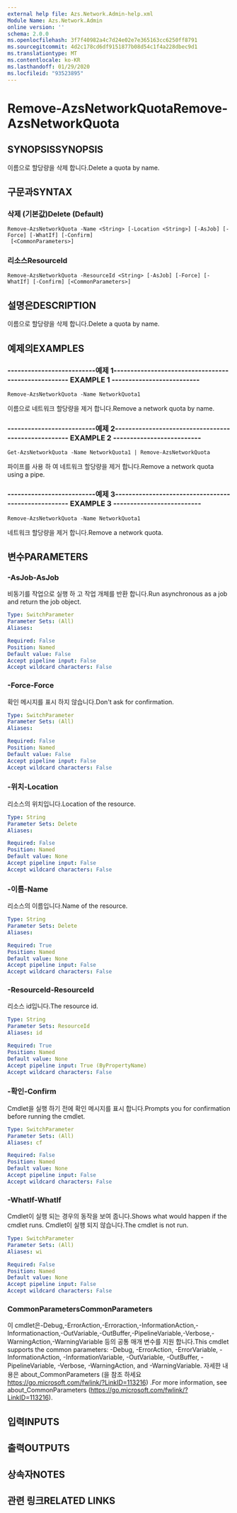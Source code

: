 ```yaml
---
external help file: Azs.Network.Admin-help.xml
Module Name: Azs.Network.Admin
online version: ''
schema: 2.0.0
ms.openlocfilehash: 3f7f40982a4c7d24e02e7e365163cc6250ff8791
ms.sourcegitcommit: 4d2c178cd6df9151877b08d54c1f4a228dbec9d1
ms.translationtype: MT
ms.contentlocale: ko-KR
ms.lasthandoff: 01/29/2020
ms.locfileid: "93523895"
---
```

# <span data-ttu-id="fd5e9-101">Remove-AzsNetworkQuota</span><span class="sxs-lookup"><span data-stu-id="fd5e9-101">Remove-AzsNetworkQuota</span></span>

## <span data-ttu-id="fd5e9-102">SYNOPSIS</span><span class="sxs-lookup"><span data-stu-id="fd5e9-102">SYNOPSIS</span></span>
<span data-ttu-id="fd5e9-103">이름으로 할당량을 삭제 합니다.</span><span class="sxs-lookup"><span data-stu-id="fd5e9-103">Delete a quota by name.</span></span>

## <span data-ttu-id="fd5e9-104">구문과</span><span class="sxs-lookup"><span data-stu-id="fd5e9-104">SYNTAX</span></span>

### <span data-ttu-id="fd5e9-105">삭제 (기본값)</span><span class="sxs-lookup"><span data-stu-id="fd5e9-105">Delete (Default)</span></span>
```
Remove-AzsNetworkQuota -Name <String> [-Location <String>] [-AsJob] [-Force] [-WhatIf] [-Confirm]
 [<CommonParameters>]
```

### <span data-ttu-id="fd5e9-106">리소스</span><span class="sxs-lookup"><span data-stu-id="fd5e9-106">ResourceId</span></span>
```
Remove-AzsNetworkQuota -ResourceId <String> [-AsJob] [-Force] [-WhatIf] [-Confirm] [<CommonParameters>]
```

## <span data-ttu-id="fd5e9-107">설명은</span><span class="sxs-lookup"><span data-stu-id="fd5e9-107">DESCRIPTION</span></span>
<span data-ttu-id="fd5e9-108">이름으로 할당량을 삭제 합니다.</span><span class="sxs-lookup"><span data-stu-id="fd5e9-108">Delete a quota by name.</span></span>

## <span data-ttu-id="fd5e9-109">예제의</span><span class="sxs-lookup"><span data-stu-id="fd5e9-109">EXAMPLES</span></span>

### <span data-ttu-id="fd5e9-110">--------------------------예제 1--------------------------</span><span class="sxs-lookup"><span data-stu-id="fd5e9-110">-------------------------- EXAMPLE 1 --------------------------</span></span>
```
Remove-AzsNetworkQuota -Name NetworkQuota1
```

<span data-ttu-id="fd5e9-111">이름으로 네트워크 할당량을 제거 합니다.</span><span class="sxs-lookup"><span data-stu-id="fd5e9-111">Remove a network quota by name.</span></span>

### <span data-ttu-id="fd5e9-112">--------------------------예제 2--------------------------</span><span class="sxs-lookup"><span data-stu-id="fd5e9-112">-------------------------- EXAMPLE 2 --------------------------</span></span>
```
Get-AzsNetworkQuota -Name NetworkQuota1 | Remove-AzsNetworkQuota
```

<span data-ttu-id="fd5e9-113">파이프를 사용 하 여 네트워크 할당량을 제거 합니다.</span><span class="sxs-lookup"><span data-stu-id="fd5e9-113">Remove a network quota using a pipe.</span></span>

### <span data-ttu-id="fd5e9-114">--------------------------예제 3--------------------------</span><span class="sxs-lookup"><span data-stu-id="fd5e9-114">-------------------------- EXAMPLE 3 --------------------------</span></span>
```
Remove-AzsNetworkQuota -Name NetworkQuota1
```

<span data-ttu-id="fd5e9-115">네트워크 할당량을 제거 합니다.</span><span class="sxs-lookup"><span data-stu-id="fd5e9-115">Remove a network quota.</span></span>

## <span data-ttu-id="fd5e9-116">변수</span><span class="sxs-lookup"><span data-stu-id="fd5e9-116">PARAMETERS</span></span>

### <span data-ttu-id="fd5e9-117">-AsJob</span><span class="sxs-lookup"><span data-stu-id="fd5e9-117">-AsJob</span></span>
<span data-ttu-id="fd5e9-118">비동기를 작업으로 실행 하 고 작업 개체를 반환 합니다.</span><span class="sxs-lookup"><span data-stu-id="fd5e9-118">Run asynchronous as a job and return the job object.</span></span>

```yaml
Type: SwitchParameter
Parameter Sets: (All)
Aliases: 

Required: False
Position: Named
Default value: False
Accept pipeline input: False
Accept wildcard characters: False
```

### <span data-ttu-id="fd5e9-119">-Force</span><span class="sxs-lookup"><span data-stu-id="fd5e9-119">-Force</span></span>
<span data-ttu-id="fd5e9-120">확인 메시지를 표시 하지 않습니다.</span><span class="sxs-lookup"><span data-stu-id="fd5e9-120">Don't ask for confirmation.</span></span>

```yaml
Type: SwitchParameter
Parameter Sets: (All)
Aliases: 

Required: False
Position: Named
Default value: False
Accept pipeline input: False
Accept wildcard characters: False
```

### <span data-ttu-id="fd5e9-121">-위치</span><span class="sxs-lookup"><span data-stu-id="fd5e9-121">-Location</span></span>
<span data-ttu-id="fd5e9-122">리소스의 위치입니다.</span><span class="sxs-lookup"><span data-stu-id="fd5e9-122">Location of the resource.</span></span>

```yaml
Type: String
Parameter Sets: Delete
Aliases: 

Required: False
Position: Named
Default value: None
Accept pipeline input: False
Accept wildcard characters: False
```

### <span data-ttu-id="fd5e9-123">-이름</span><span class="sxs-lookup"><span data-stu-id="fd5e9-123">-Name</span></span>
<span data-ttu-id="fd5e9-124">리소스의 이름입니다.</span><span class="sxs-lookup"><span data-stu-id="fd5e9-124">Name of the resource.</span></span>

```yaml
Type: String
Parameter Sets: Delete
Aliases: 

Required: True
Position: Named
Default value: None
Accept pipeline input: False
Accept wildcard characters: False
```

### <span data-ttu-id="fd5e9-125">-ResourceId</span><span class="sxs-lookup"><span data-stu-id="fd5e9-125">-ResourceId</span></span>
<span data-ttu-id="fd5e9-126">리소스 id입니다.</span><span class="sxs-lookup"><span data-stu-id="fd5e9-126">The resource id.</span></span>

```yaml
Type: String
Parameter Sets: ResourceId
Aliases: id

Required: True
Position: Named
Default value: None
Accept pipeline input: True (ByPropertyName)
Accept wildcard characters: False
```

### <span data-ttu-id="fd5e9-127">-확인</span><span class="sxs-lookup"><span data-stu-id="fd5e9-127">-Confirm</span></span>
<span data-ttu-id="fd5e9-128">Cmdlet을 실행 하기 전에 확인 메시지를 표시 합니다.</span><span class="sxs-lookup"><span data-stu-id="fd5e9-128">Prompts you for confirmation before running the cmdlet.</span></span>

```yaml
Type: SwitchParameter
Parameter Sets: (All)
Aliases: cf

Required: False
Position: Named
Default value: None
Accept pipeline input: False
Accept wildcard characters: False
```

### <span data-ttu-id="fd5e9-129">-WhatIf</span><span class="sxs-lookup"><span data-stu-id="fd5e9-129">-WhatIf</span></span>
<span data-ttu-id="fd5e9-130">Cmdlet이 실행 되는 경우의 동작을 보여 줍니다.</span><span class="sxs-lookup"><span data-stu-id="fd5e9-130">Shows what would happen if the cmdlet runs.</span></span>
<span data-ttu-id="fd5e9-131">Cmdlet이 실행 되지 않습니다.</span><span class="sxs-lookup"><span data-stu-id="fd5e9-131">The cmdlet is not run.</span></span>

```yaml
Type: SwitchParameter
Parameter Sets: (All)
Aliases: wi

Required: False
Position: Named
Default value: None
Accept pipeline input: False
Accept wildcard characters: False
```

### <span data-ttu-id="fd5e9-132">CommonParameters</span><span class="sxs-lookup"><span data-stu-id="fd5e9-132">CommonParameters</span></span>
<span data-ttu-id="fd5e9-133">이 cmdlet은-Debug,-ErrorAction,-Erroraction,-InformationAction,-Informationaction,-OutVariable,-OutBuffer,-PipelineVariable,-Verbose,-WarningAction,-WarningVariable 등의 공통 매개 변수를 지원 합니다.</span><span class="sxs-lookup"><span data-stu-id="fd5e9-133">This cmdlet supports the common parameters: -Debug, -ErrorAction, -ErrorVariable, -InformationAction, -InformationVariable, -OutVariable, -OutBuffer, -PipelineVariable, -Verbose, -WarningAction, and -WarningVariable.</span></span> <span data-ttu-id="fd5e9-134">자세한 내용은 about_CommonParameters (을 참조 하세요 https://go.microsoft.com/fwlink/?LinkID=113216) .</span><span class="sxs-lookup"><span data-stu-id="fd5e9-134">For more information, see about_CommonParameters (https://go.microsoft.com/fwlink/?LinkID=113216).</span></span>

## <span data-ttu-id="fd5e9-135">입력</span><span class="sxs-lookup"><span data-stu-id="fd5e9-135">INPUTS</span></span>

## <span data-ttu-id="fd5e9-136">출력</span><span class="sxs-lookup"><span data-stu-id="fd5e9-136">OUTPUTS</span></span>

## <span data-ttu-id="fd5e9-137">상속자</span><span class="sxs-lookup"><span data-stu-id="fd5e9-137">NOTES</span></span>

## <span data-ttu-id="fd5e9-138">관련 링크</span><span class="sxs-lookup"><span data-stu-id="fd5e9-138">RELATED LINKS</span></span>

